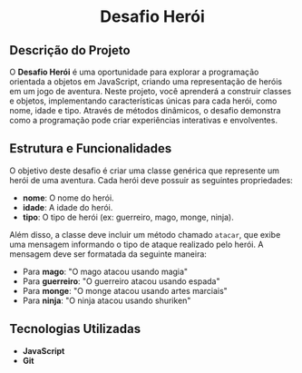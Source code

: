 <h1 align="center">Desafio Herói</h1>

## Descrição do Projeto

O **Desafio Herói** é uma oportunidade para explorar a programação orientada a objetos em JavaScript, criando uma representação de heróis em um jogo de aventura. Neste projeto, você aprenderá a construir classes e objetos, implementando características únicas para cada herói, como nome, idade e tipo. Através de métodos dinâmicos, o desafio demonstra como a programação pode criar experiências interativas e envolventes.

## Estrutura e Funcionalidades

O objetivo deste desafio é criar uma classe genérica que represente um herói de uma aventura. Cada herói deve possuir as seguintes propriedades:

- **nome**: O nome do herói.
- **idade**: A idade do herói.
- **tipo**: O tipo de herói (ex: guerreiro, mago, monge, ninja).

Além disso, a classe deve incluir um método chamado `atacar`, que exibe uma mensagem informando o tipo de ataque realizado pelo herói. A mensagem deve ser formatada da seguinte maneira:

- Para **mago**: "O mago atacou usando magia"
- Para **guerreiro**: "O guerreiro atacou usando espada"
- Para **monge**: "O monge atacou usando artes marciais"
- Para **ninja**: "O ninja atacou usando shuriken"

## Tecnologias Utilizadas

- **JavaScript**
- **Git**
